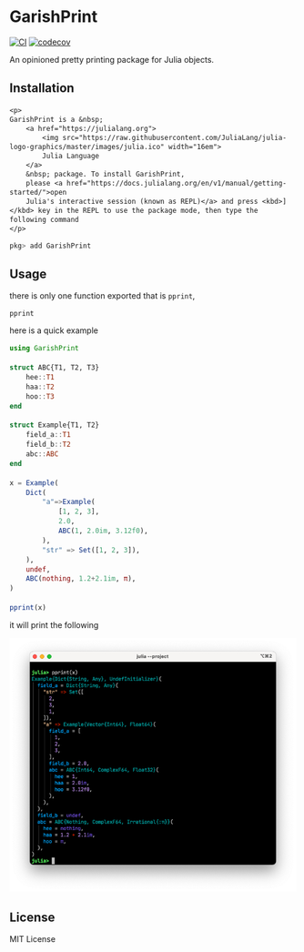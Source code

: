 # GarishPrint

[![CI](https://github.com/Roger-luo/GarishPrint.jl/workflows/CI/badge.svg)](https://github.com/Roger-luo/GarishPrint.jl/actions)
[![codecov](https://codecov.io/gh/Roger-luo/GarishPrint.jl/branch/master/graph/badge.svg?token=U604BQGRV1)](https://codecov.io/gh/Roger-luo/GarishPrint.jl)

An opinioned pretty printing package for Julia objects.

## Installation

```@raw html
<p>
GarishPrint is a &nbsp;
    <a href="https://julialang.org">
        <img src="https://raw.githubusercontent.com/JuliaLang/julia-logo-graphics/master/images/julia.ico" width="16em">
        Julia Language
    </a>
    &nbsp; package. To install GarishPrint,
    please <a href="https://docs.julialang.org/en/v1/manual/getting-started/">open
    Julia's interactive session (known as REPL)</a> and press <kbd>]</kbd> key in the REPL to use the package mode, then type the following command
</p>
```

```julia
pkg> add GarishPrint
```

## Usage

there is only one function exported that is `pprint`,

```@docs
pprint
```

here is a quick example

```julia
using GarishPrint

struct ABC{T1, T2, T3}
    hee::T1
    haa::T2
    hoo::T3
end

struct Example{T1, T2}
    field_a::T1
    field_b::T2
    abc::ABC
end

x = Example(
    Dict(
        "a"=>Example(
            [1, 2, 3],
            2.0,
            ABC(1, 2.0im, 3.12f0),
        ),
        "str" => Set([1, 2, 3]),
    ),
    undef,
    ABC(nothing, 1.2+2.1im, π),
)

pprint(x)
```

it will print the following

![readme-example](assets/readme-example.png)


## License

MIT License

